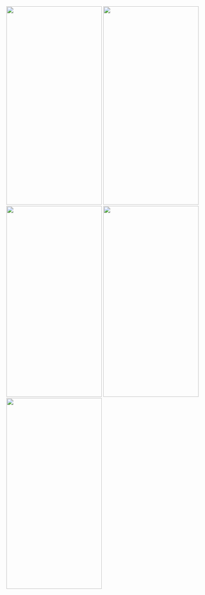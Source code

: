 <img src="https://github.com/gaurav-afk/FlightReservation/assets/65609530/0dbf8a03-2e86-42a9-a228-00e400232606" width="250" height="520">
<img src="https://github.com/gaurav-afk/FlightReservation/assets/65609530/a5f0edd7-3763-4564-9329-24819ff62f04" width="250" height="520">
<img src="https://github.com/gaurav-afk/FlightReservation/assets/65609530/1e4e2fb9-267f-48f0-8f29-54540817d31a" width="250" height="500">
<img src="https://github.com/gaurav-afk/FlightReservation/assets/65609530/c653a036-f9db-4b11-86f3-4dc70495b893" width="250" height="500">
<img src="https://github.com/gaurav-afk/FlightReservation/assets/65609530/42bebadc-b050-4850-ac68-8f214da72c28" width="250" height="500">
